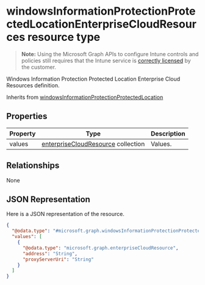 ﻿# windowsInformationProtectionProtectedLocationEnterpriseCloudResources resource type

> **Note:** Using the Microsoft Graph APIs to configure Intune controls and policies still requires that the Intune service is [correctly licensed](https://go.microsoft.com/fwlink/?linkid=839381) by the customer.

Windows Information Protection Protected Location Enterprise Cloud Resources definition.

Inherits from [windowsInformationProtectionProtectedLocation](../resources/intune_deviceconfig_windowsinformationprotectionprotectedlocation.md)

## Properties
|Property|Type|Description|
|---|---|---|
|values|[enterpriseCloudResource](../resources/intune_deviceconfig_enterprisecloudresource.md) collection|Values.|

## Relationships
None
## JSON Representation
Here is a JSON representation of the resource.
<!-- {
  "blockType": "resource",
  "keyProperty": "id",
  "@odata.type": "microsoft.graph.windowsInformationProtectionProtectedLocationEnterpriseCloudResources"
}
-->
```json
{
  "@odata.type": "#microsoft.graph.windowsInformationProtectionProtectedLocationEnterpriseCloudResources",
  "values": [
    {
      "@odata.type": "microsoft.graph.enterpriseCloudResource",
      "address": "String",
      "proxyServerUri": "String"
    }
  ]
}
```



